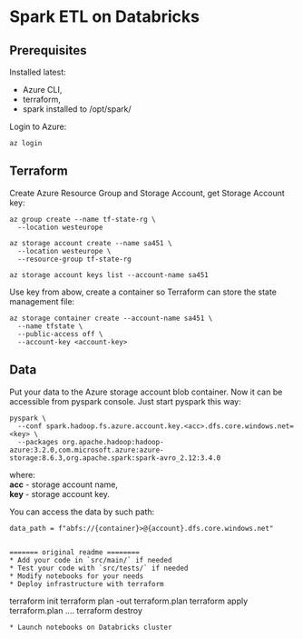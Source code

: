 
# Spark ETL on Databricks
## Prerequisites
Installed latest:   
- Azure CLI, 
- terraform,  
- spark installed to /opt/spark/

Login to Azure:
```
az login
```

## Terraform   
Create Azure Resource Group and Storage Account, get Storage Account key:
```
az group create --name tf-state-rg \
  --location westeurope

az storage account create --name sa451 \
  --location westeurope \
  --resource-group tf-state-rg

az storage account keys list --account-name sa451
```
Use key from abow, create a container so Terraform can store the state management file:
```
az storage container create --account-name sa451 \
  --name tfstate \
  --public-access off \
  --account-key <account-key>
```
## Data
Put your data to the Azure storage account blob container. Now it can be accessible from pyspark console. Just start pyspark this way:
```
pyspark \
  --conf spark.hadoop.fs.azure.account.key.<acc>.dfs.core.windows.net=<key> \
  --packages org.apache.hadoop:hadoop-azure:3.2.0,com.microsoft.azure:azure-storage:8.6.3,org.apache.spark:spark-avro_2.12:3.4.0
```
where:   
**acc** - storage account name,   
**key** - storage account key.  

You can access the data by such path:  
```
data_path = f"abfs://{container}>@{account}.dfs.core.windows.net"


======= original readme ========
* Add your code in `src/main/` if needed
* Test your code with `src/tests/` if needed
* Modify notebooks for your needs
* Deploy infrastructure with terraform
```
terraform init
terraform plan -out terraform.plan
terraform apply terraform.plan
....
terraform destroy
```
* Launch notebooks on Databricks cluster
